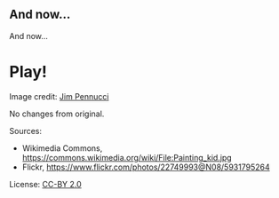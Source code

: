 ## And now... <!-- .element class="hidden" -->
And now...


<!-- .slide: data-background-image="https://upload.wikimedia.org/wikipedia/commons/2/2d/Painting_kid.jpg" data-background-size="cover" data-background-color="black" -->
# Play!

<!-- Note -->
Image credit: [Jim Pennucci](https://www.flickr.com/people/22749993@N08)

No changes from original.

Sources:
* Wikimedia Commons, <https://commons.wikimedia.org/wiki/File:Painting_kid.jpg>
* Flickr, <https://www.flickr.com/photos/22749993@N08/5931795264>

License: [CC-BY 2.0](https://creativecommons.org/licenses/by/2.0/)

